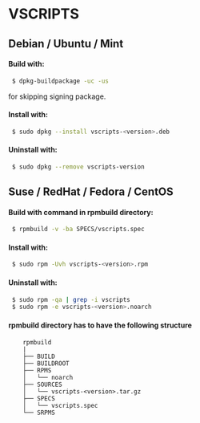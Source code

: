 # VSCRIPTS

## Debian / Ubuntu / Mint

#### Build with:

```bash
 $ dpkg-buildpackage -uc -us
```

  for skipping signing package.

#### Install with: 

```bash
 $ sudo dpkg --install vscripts-<version>.deb
```

#### Uninstall with: 
```bash
 $ sudo dpkg --remove vscripts-version
```


## Suse / RedHat / Fedora / CentOS

#### Build with command in rpmbuild directory: 
    
```bash
 $ rpmbuild -v -ba SPECS/vscripts.spec  
```
    
#### Install with: 

```bash
 $ sudo rpm -Uvh vscripts-<version>.rpm
```

#### Uninstall with:
```bash
 $ sudo rpm -qa | grep -i vscripts
 $ sudo rpm -e vscripts-<version>.noarch
```

#### rpmbuild directory has to have the following structure
    
```
    rpmbuild
    |
    ├── BUILD
    ├── BUILDROOT
    ├── RPMS
    │   └── noarch
    ├── SOURCES
    │   └── vscripts-<version>.tar.gz
    ├── SPECS
    │   └── vscripts.spec
    └── SRPMS
```

